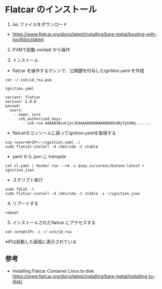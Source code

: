 # Flatcar のインストール

1. iso ファイルをダウンロード
* https://www.flatcar.org/docs/latest/installing/bare-metal/booting-with-iso/#docslatest

2. KVMで起動
cockpit から操作

3. インストール
  * flatcar を操作するマシンで、公開鍵を付与したignition.yaml を作成
```
cat ~/.ssh/id_rsa.pub
```
`ignition.yaml`
```
variant: flatcar
version: 1.0.0
passwd:
  users:
    - name: core
      ssh_authorized_keys:
        - ssh-rsa AAAAB3NzaC1yc2EAAAADAQABAAABAQDGdByTgSVHq.......
```
  * flatcarのコンソールに戻ってignition.yamlを取得する
```
scp <user>@<IP>:~/ignition.yaml ./
sudo flatcat-install -d /dev/sda -C stable
```
  * yaml から json に transpile
```
cat cl.yaml | docker run --rm -i quay.io/coreos/butane:latest > ignition.json
```
  * スクリプト実行
```
sudo fdisk -l
sudo flatcar-install -d /dev/sda -C stable -i ~/ignition.json
```
4. リブートする
```
reboot
```

5. インストールされたflatcar にアクセスする
```
ssh core@<IP> -i ~/.ssh/id_rsa
```
※IPは起動した画面に表示されている

## 参考
* Installing Flatcar Container Linux to disk
https://www.flatcar.org/docs/latest/installing/bare-metal/installing-to-disk/